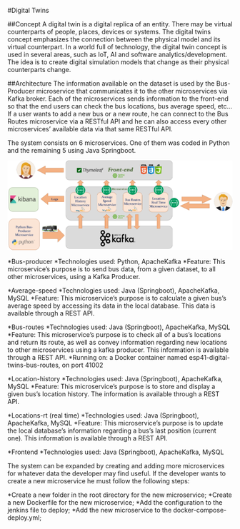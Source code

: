 #Digital Twins

##Concept
A digital twin is a digital replica of an entity. There may be virtual counterparts of people, places, devices or systems. The digital twins concept emphasizes the connection between the physical model and its virtual counterpart. In a world full of technology, the digital twin concept is used in several areas, such as IoT, AI and software analytics/development. The idea is to create digital simulation models that change as their physical counterparts change.



##Architecture
The information available on the dataset is used by the Bus-Producer microservice that communicates it to the other microservices via Kafka broker.
Each of the microservices sends information to the front-end so that the end users can check the bus locations, bus average speed, etc…
If a user wants to add a new bus or a new route, he can connect to the Bus Routes microservice via a RESTful API and he can also access every other microservices’ available data via that same RESTful API.

The system consists on 6 microservices. One of them was coded in Python and the remaining 5 using Java Springboot.

![Architecture image](diagram.png)

*Bus-producer
  *Technologies used: Python, ApacheKafka
  *Feature: This microservice’s purpose is to send bus data, from a given dataset, to all other microservices, using a Kafka Producer.

*Average-speed
  *Technologies used: Java (Springboot), ApacheKafka, MySQL
  *Feature: This microservice’s purpose is to calculate a given bus’s average speed by accessing its data in the local database. This data is available through a REST API.

*Bus-routes
  *Technologies used: Java (Springboot), ApacheKafka, MySQL
  *Feature: This microservice’s purpose is to check all of a bus’s locations and return its route, as well as convey information regarding new locations to other microservices using a kafka producer. This information is available through a REST API.
  *Running on: a Docker container named esp41-digital-twins-bus-routes, on port 41002

*Location-history
  *Technologies used: Java (Springboot), ApacheKafka, MySQL
  *Feature: This microservice’s purpose is to store and display a given bus’s location history. The information is available through a REST API.

*Locations-rt (real time)
  *Technologies used: Java (Springboot), ApacheKafka, MySQL
  *Feature: This microservice’s purpose is to update the local database’s information regarding a bus’s last position (current one). This information is available through a REST API.

*Frontend
  *Technologies used: Java (Springboot), ApacheKafka, MySQL

The system can be expanded by creating and adding more microservices for whatever data the developer may find useful. If the developer wants to create a new microservice he must follow the following steps:

*Create a new folder in the root directory for the new microservice;
*Create a new Dockerfile for the new microservice;
*Add the configuration to the jenkins file to deploy;
*Add the new microservice to the docker-compose-deploy.yml;

